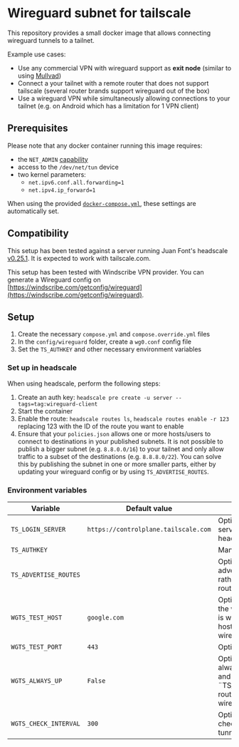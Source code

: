 # Wireguard subnet for tailscale
This repository provides a small docker image that allows connecting wireguard tunnels to a tailnet. 

Example use cases:
- Use any commercial VPN with wireguard support as **exit node** (similar to using [Mullvad](https://tailscale.com/kb/1258/mullvad-exit-nodes))
- Connect a your tailnet with a remote router that does not support tailscale (several router brands support wireguard out of the box)
- Use a wireguard VPN while simultaneously allowing connections to your tailnet (e.g. on Android which has a limitation for 1 VPN client)

## Prerequisites
Please note that any docker container running this image requires:
- the `NET_ADMIN` [capability](https://man7.org/linux/man-pages/man7/capabilities.7.html)
- access to the `/dev/net/tun` device
- two kernel parameters:
    - `net.ipv6.conf.all.forwarding=1`
    - `net.ipv4.ip_forward=1`

When using the provided [`docker-compose.yml`](https://raw.githubusercontent.com/rinkp/osticket-dockerized/main/docker-compose.yml), these settings are automatically set.

## Compatibility
This setup has been tested against a server running Juan Font's headscale [v0.25.1](https://github.com/juanfont/headscale/releases/tag/v0.25.1). It is expected to work with tailscale.com.

This setup has been tested with Windscribe VPN provider. You can generate a Wireguard config on [https://windscribe.com/getconfig/wireguard](https://windscribe.com/getconfig/wireguard).

## Setup
1. Create the necessary `compose.yml` and `compose.override.yml` files
2. In the `config/wireguard` folder, create a `wg0.conf` config file
3. Set the `TS_AUTHKEY` and other necessary environment variables

### Set up in headscale
When using headscale, perform the following steps:

1. Create an auth key: `headscale pre create -u server --tags=tag:wireguard-client`
2. Start the container
3. Enable the route: `headscale routes ls`, `headscale routes enable -r 123` replacing 123 with the ID of the route you want to enable
4. Ensure that your `policies.json` allows one or more hosts/users to connect to destinations in your published subnets. It is not possible to publish a bigger subnet (e.g. `8.8.0.0/16`) to your tailnet and only allow traffic to a subset of the destinations (e.g. `8.8.8.0/22`). You can solve this by publishing the subnet in one or more smaller parts, either by updating your wireguard config or by using `TS_ADVERTISE_ROUTES`.

### Environment variables

| **Variable**          | **Default value**                    | **Description**                                                                                                                   |
|-----------------------|--------------------------------------|-----------------------------------------------------------------------------------------------------------------------------------|
| `TS_LOGIN_SERVER`     | `https://controlplane.tailscale.com` | Optional, tailscale login server (e.g. when using headscale)                                                                      |
| `TS_AUTHKEY`          | ` `                                  | Mandatory, auth key                                                                                                               |
| `TS_ADVERTISE_ROUTES` | ` `                                  | Optional, forces advertising specific routes rather than using the routes from wireguard                                          |
| `WGTS_TEST_HOST`      | `google.com`                         | Optional, host to verify that the wireguard connection is working (make sure this host is in an accepted wireguard route)         |
| `WGTS_TEST_PORT`      | `443`                                | Optional, port for the above                                                                                                      |
| `WGTS_ALWAYS_UP`      | `False`                              | Optional, when ¨True¨ always enables tailscale and advertises the ¨TS_ADVERTISE_ROUTES¨ routes, even when wireguard does not work |
| `WGTS_CHECK_INTERVAL` | `300`                                | Optional, how frequently to check status of wireguard tunnel (in sec)                                                             |
